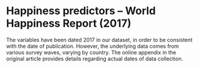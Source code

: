 # Happiness predictors – World Happiness Report (2017)

The variables have been dated 2017 in our dataset, in order to be consistent with the date of publication. However, the underlying data comes from various survey waves, varying by country. The online appendix in the original article provides details regarding actual dates of data collection.